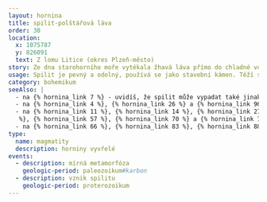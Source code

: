 ```yaml
---
layout: hornina
title: spilit-polštářová láva
order: 30
location:
  x: 1075787
  y: 826091
  text: Z lomu Litice (okres Plzeň-město)
story: Ze dna starohorního moře vytékala žhavá láva přímo do chladné vody. Na povrchu se ochlazovala tak prudce, že z ní vznikalo sklo. Z lávy se tvořily bochníky (polštáře) se skleněnou kůrou na povrchu a žhavým vnitřkem, který chladl o něco pomaleji.  Při chladnutí láva reagovala s mořskou vodou. Pravděpodobně proto vznikly typy živců, které obsahují hodně sodíku (ten je součástí soli, rozpuštěné v mořské vodě). Později bylo při kadomském vrásnění mořské dno vyzvednuto. Ještě později při variském vrásnění byly horniny znovu stlačeny a mírně zahřáty. Uspořádání krystalů se trochu změnilo a vznikly některé nové minerály. Jednotlivé "polštáře" jsou stále dobře vidět, přestože sklo na jejich povrchu se přeměnilo v druhotné minerály.
usage: Spilit je pevný a odolný, používá se jako stavební kámen. Těží se v lomu, drtí se na menší kousky, které se pak třídí podle velikosti. Přidává se do betonových a asfaltových směsí pro stavební účely. 
category: bohemikum
seeAlso: |
  - na {% hornina_link 7 %} - uvidíš, že spilit může vypadat také jinak
  - na {% hornina_link 4 %}, {% hornina_link 26 %} a {% hornina_link 96 %} - uvidíš, že z lávy podobného chemického složení může vzniknout hornina, která vypadá úplně jinak, pokud láva utuhne na souši a ne na mořském dně
  - na {% hornina_link 11 %}, {% hornina_link 14 %}, {% hornina_link 27 %}, {% hornina_link 30 %}, {% hornina_link 37 %}, {% hornina_link 38
   %}, {% hornina_link 57 %}, {% hornina_link 70 %} a {% hornina_link 78 %} - uvidíš, že výlevné vyvřeliny vznikaly v různých obdobích a v různých prostředích a že mohou mít mnoho podob
  - na {% hornina_link 66 %}, {% hornina_link 83 %}, {% hornina_link 88 %} a {% hornina_link 95 %} - uvidíš, jak vypadají kameny, které se mi kdysi podobaly a prošly silnou metamorfózou 
type:
  name: magmatity
  description: horniny vyvřelé
events:
  - description: mírná metamorfóza
    geologic-period: paleozoikum#karbon
  - description: vznik spilitu
    geologic-period: proterozoikum
---
```


